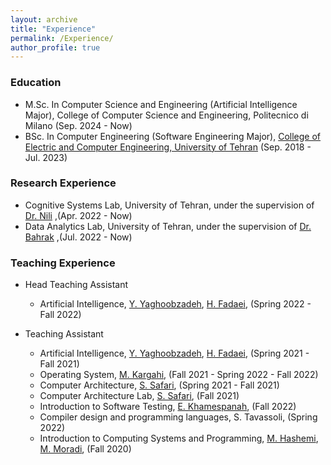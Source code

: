 ```yaml
---
layout: archive
title: "Experience"
permalink: /Experience/
author_profile: true
---
```


### Education
- M.Sc. In Computer Science and Engineering (Artificial Intelligence Major), College of Computer Science and Engineering, Politecnico di Milano (Sep. 2024 - Now)
- BSc. In Computer Engineering (Software Engineering Major), [College of Electric and Computer Engineering, University of Tehran](https://ece.ut.ac.ir/) (Sep. 2018 - Jul. 2023)

### Research Experience

- Cognitive Systems Lab, University of Tehran, under the supervision of [Dr. Nili](https://ece.ut.ac.ir/~mnili) ,(Apr. 2022 - Now)
- Data Analytics Lab, University of Tehran, under the supervision of [Dr. Bahrak](https://profile.ut.ac.ir/en/~bahrak) ,(Jul. 2022 - Now)

### Teaching Experience

- Head Teaching Assistant
  - Artificial Intelligence, [Y. Yaghoobzadeh](https://ece.ut.ac.ir/en/~105908695), [H. Fadaei](https://ece.ut.ac.ir/en/~students/h.fadaei), (Spring 2022 - Fall 2022)

- Teaching Assistant
  - Artificial Intelligence, [Y. Yaghoobzadeh](https://ece.ut.ac.ir/en/~105908695), [H. Fadaei](https://ece.ut.ac.ir/en/~students/h.fadaei), (Spring 2021 - Fall 2021)
  - Operating System, [M. Kargahi](https://ece.ut.ac.ir/en/~kargahi), (Fall 2021 - Spring 2022 - Fall 2022)
  - Computer Architecture, [S. Safari](https://ece.ut.ac.ir/en/~saeed), (Spring 2021 - Fall 2021)
  - Computer Architecture Lab, [S. Safari](https://ece.ut.ac.ir/en/~saeed), (Fall 2021)
  - Introduction to Software Testing, [E. Khamespanah](https://ece.ut.ac.ir/en/~e.khamespanah), (Fall 2022)
  - Compiler design and programming languages, S. Tavassoli, (Spring 2022)
  - Introduction to Computing Systems and Programming, [M. Hashemi](https://ece.ut.ac.ir/en/~rhashemi), [M. Moradi](https://ece.ut.ac.ir/en/~moradih), (Fall 2020)


